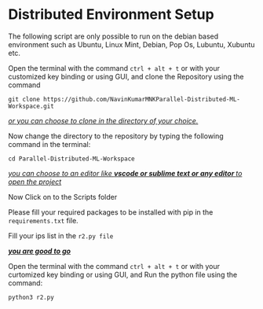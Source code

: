 Distributed Environment Setup
=========================

The following script are only possible to run on the debian based environment such as Ubuntu, Linux Mint, Debian, Pop Os, Lubuntu, Xubuntu etc.

Open the terminal with the command 
`ctrl + alt + t` or with your customized key binding or using GUI, and 
clone the Repository using the command 

`git clone https://github.com/NavinKumarMNKParallel-Distributed-ML-Workspace.git `

<u><i>or you can choose to clone in the directory of your choice.</u></i>

Now change the directory to the repository by typing the following command in the terminal:

`cd Parallel-Distributed-ML-Workspace`

<u><i>you can choose to an editor like <span><b>vscode or sublime text or any editor </b></span>to open the project</u></i>

Now Click on to the Scripts folder

Please fill your required packages to be installed with pip in the `requirements.txt` file.

Fill your ips list in the `r2.py file`

<b><u><i>you are good to go</i></u></b>

Open the terminal with the command 
`ctrl + alt + t` or with your curtomized key binding or using GUI, and Run the python file using the command:

`python3 r2.py`